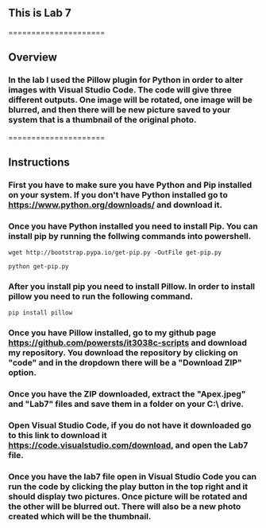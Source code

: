 ## This is Lab 7

=====================

## Overview

### In the lab I used the Pillow plugin for Python in order to alter images with Visual Studio Code. The code will give three different outputs. One image will be rotated, one image will be blurred, and then there will be new picture saved to your system that is a thumbnail of the original photo.

=====================

## Instructions

### First you have to make sure you have Python and Pip installed on your system. If you don't have Python installed go to https://www.python.org/downloads/ and download it.

### Once you have Python installed you need to install Pip. You can install pip by running the follwing commands into powershell.
```
wget http://bootstrap.pypa.io/get-pip.py -OutFile get-pip.py
```
```
python get-pip.py
```
### After you install pip you need to install Pillow. In order to install pillow you need to run the following command.
```
pip install pillow
```

### Once you have Pillow installed, go to my github page https://github.com/powersts/it3038c-scripts and download my repository. You download the repository by clicking on "code" and in the dropdown there will be a "Download ZIP" option.

### Once you have the ZIP downloaded, extract the "Apex.jpeg" and "Lab7" files and save them in a folder on your C:\ drive.

### Open Visual Studio Code, if you do not have it downloaded go to this link to download it https://code.visualstudio.com/download, and open the Lab7 file. 

### Once you have the lab7 file open in Visual Studio Code you can run the code by clicking the play button in the top right and it should display two pictures. Once picture will be rotated and the other will be blurred out. There will also be a new photo created which will be the thumbnail.
